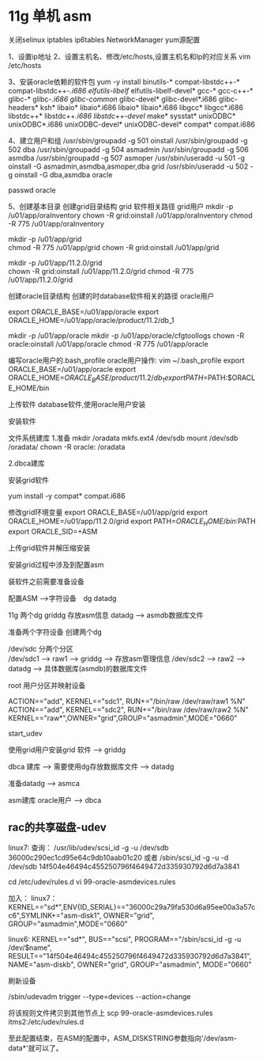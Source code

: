 # 11g 单机 asm

关闭selinux iptables ip6tables NetworkManager   yum源配置

1、设置ip地址
2、设置主机名、修改/etc/hosts,设置主机名和Ip的对应关系
vim /etc/hosts


3、安装oracle依赖的软件包
yum -y install binutils-* compat-libstdc++-* compat-libstdc++-*.i686 elfutils-libelf* elfutils-libelf-devel* gcc-* gcc-c++-* glibc-* glibc-*.i686 glibc-common* glibc-devel* glibc-devel*.i686 glibc-headers* ksh* libaio* libaio*.i686 libaio* libaio*.i686 libgcc* libgcc*.i686 libstdc++* libstdc++*.i686 libstdc++-devel* make* sysstat* unixODBC* unixODBC*.i686 unixODBC-devel* unixODBC-devel* compat*  compat.i686



4、建立用户和组
/usr/sbin/groupadd -g 501 oinstall
/usr/sbin/groupadd -g 502 dba
/usr/sbin/groupadd -g 504 asmadmin
/usr/sbin/groupadd -g 506 asmdba
/usr/sbin/groupadd -g 507 asmoper
/usr/sbin/useradd -u 501 -g oinstall -G asmadmin,asmdba,asmoper,dba grid
/usr/sbin/useradd -u 502 -g oinstall -G dba,asmdba oracle

	
passwd oracle

5、创建基本目录
创建grid目录结构   grid 软件相关路径   grid用户
mkdir -p /u01/app/oraInventory
chown -R grid:oinstall /u01/app/oraInventory
chmod -R 775 /u01/app/oraInventory

mkdir -p /u01/app/grid		
chmod -R 775 /u01/app/grid
chown -R grid:oinstall /u01/app/grid

mkdir -p /u01/app/11.2.0/grid		
chown -R grid:oinstall /u01/app/11.2.0/grid
chmod -R 775 /u01/app/11.2.0/grid

创建oracle目录结构		创建的时database软件相关的路径  oracle用户

export ORACLE_BASE=/u01/app/oracle
export ORACLE_HOME=/u01/app/oracle/product/11.2/db_1

mkdir -p /u01/app/oracle
mkdir -p /u01/app/oracle/cfgtoollogs
chown -R oracle:oinstall /u01/app/oracle
chmod -R 775 /u01/app/oracle


编写oracle用户的.bash_profile
oracle用户操作:
vim ~/.bash_profile
export ORACLE_BASE=/u01/app/oracle
export ORACLE_HOME=$ORACLE_BASE/product/11.2/db_1
export PATH=$PATH:$ORACLE_HOME/bin

上传软件 database软件,使用oracle用户安装

安装软件

文件系统建库
1.准备
mkdir /oradata
mkfs.ext4 /dev/sdb
mount /dev/sdb /oradata/
chown -R oracle: /oradata

2.dbca建库


安装grid软件

yum install -y compat*  compat.i686

修改grid环境变量
export ORACLE_BASE=/u01/app/grid
export ORACLE_HOME=/u01/app/11.2.0/grid
export PATH=$ORACLE_HOME/bin:$PATH
export ORACLE_SID=+ASM

上传grid软件并解压缩安装

安装grid过程中涉及到配置asm

装软件之前需要准备设备



配置ASM -->字符设备　dg  datadg

11g   两个dg   griddg  存放asm信息   datadg  --> asmdb数据库文件

准备两个字符设备  创建两个dg

/dev/sdc  分两个分区  
/dev/sdc1  --> raw1 --> griddg   --> 存放asm管理信息
/dev/sdc2  --> raw2 --> datadg   --> 具体数据库(asmdb)的数据库文件


root 用户分区并映射设备

ACTION=="add", KERNEL=="sdc1", RUN+="/bin/raw /dev/raw/raw1 %N"
ACTION=="add", KERNEL=="sdc2", RUN+="/bin/raw /dev/raw/raw2 %N"
KERNEL=="raw*",OWNER="grid",GROUP="asmadmin",MODE="0660"

start_udev
 
使用grid用户安装grid 软件   --> griddg

dbca 建库 --> 需要使用dg存放数据库文件 --> datadg

准备datadg  --> asmca


asm建库
oracle用户  --> dbca


## rac的共享磁盘-udev
linux7:
查询：
/usr/lib/udev/scsi_id -g -u  /dev/sdb
36000c290ec1cd95e64c9db10aab01c20
或者
/sbin/scsi_id -g -u -d /dev/sdb
14f504e46494c455250796f4649472d335930792d6d7a3841

cd /etc/udev/rules.d 
vi 99-oracle-asmdevices.rules

加入：
linux7：
KERNEL=="sd*",ENV{ID_SERIAL}=="36000c29a79fa530d6a95ee00a3a57cc6",SYMLINK+="asm-disk1", OWNER="grid", GROUP="asmadmin",MODE="0660"

linux6:
KERNEL=="sd*", BUS=="scsi", PROGRAM=="/sbin/scsi_id -g -u  /dev/$name", RESULT=="14f504e46494c455250796f4649472d335930792d6d7a3841", NAME="asm-diskb", OWNER="grid", GROUP="asmadmin", MODE="0660"


刷新设备  

/sbin/udevadm trigger --type=devices --action=change

将该规则文件拷贝到其他节点上
 scp 99-oracle-asmdevices.rules itms2:/etc/udev/rules.d 

至此配置结束，在ASM的配置中，ASM_DISKSTRING参数指向'/dev/asm-data*'就可以了。













